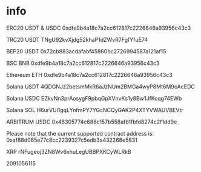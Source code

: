 # info

ERC20 USDT & USDC
0xdfe9b4a18c7a2cc612817c2226646a93956c43c3

TRC20 USDT
TNgU92kvXjdg52khaP1dZWvR7FgfYfuE74

BEP20 USDT
0x72cb883acdafabf45860bc2726994587a121af15

BSC BNB
0xdfe9b4a18c7a2cc612817c2226646a93956c43c3

Ethereum ETH
0xdfe9b4a18c7a2cc612817c2226646a93956c43c3

Solana USDT
4QDGNJz2betsmMkR6aJzNUm2BMGa4wyP8Mt6M9oAcEDC

Solana USDC
EZkvNn3prAosygF9pbqGpXVnvKs1y8Bw1JfKcqg74EWb

Solana SOL
H6urVUi1gqLYnfmPY7YGcNCQyGAK2P4XTYVWAUVBEVtr

ARBITRUM USDC
0x48305774c688c157b558afb1fbfd8274c2f1dd9e

Please note that the current supported contract address is:
0xaf88d065e77c8cc2239327c5edb3a432268e5831

XRP
rNFugeoj3ZN8Wv6xhuLegUBBPXKCyWLRkB

2091056115

